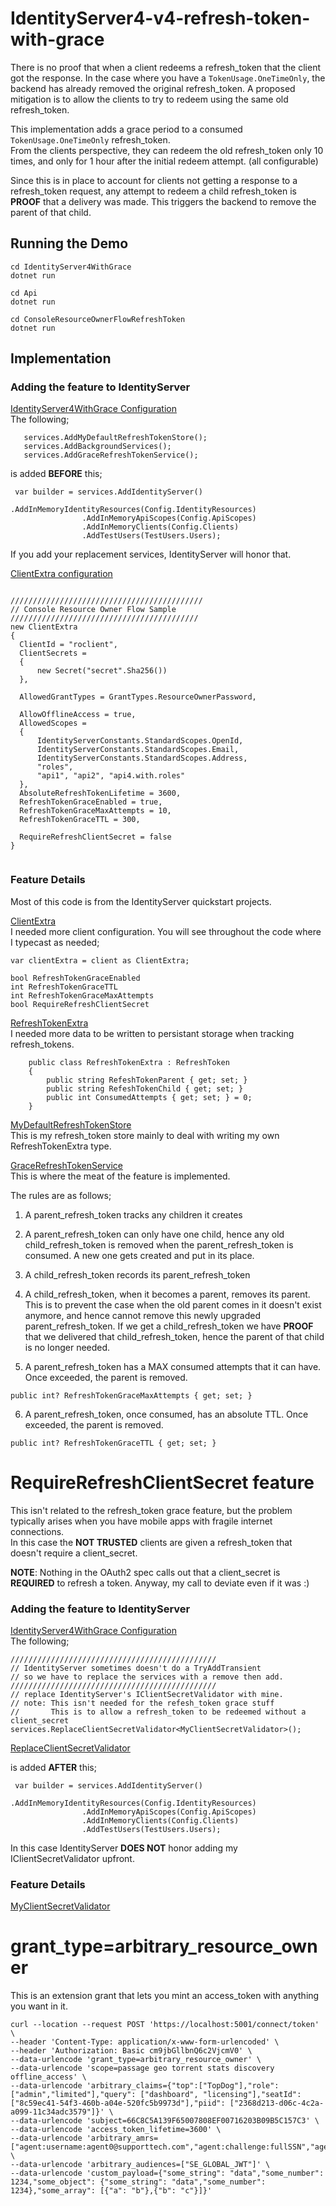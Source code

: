 # IdentityServer4-v4-refresh-token-with-grace

There is no proof that when a client redeems a refresh_token that the client got the response.  In the case where you have a ```TokenUsage.OneTimeOnly```, the backend has already removed the original refresh_token.  A proposed mitigation is to allow the clients to try to redeem using the same old refresh_token.   

This implementation adds a grace period to a consumed ```TokenUsage.OneTimeOnly``` refresh_token.  
From the clients perspective, they can redeem the old refresh_token only 10 times, and only for 1 hour after the initial redeem attempt.  (all configurable)  

Since this is in place to account for clients not getting a response to a refresh_token request, any attempt to redeem a child refresh_token is **PROOF** that a delivery was made.  This triggers the backend to remove the parent of that child.  


## Running the Demo

```
cd IdentityServer4WithGrace
dotnet run
```
```
cd Api
dotnet run
```
```
cd ConsoleResourceOwnerFlowRefreshToken
dotnet run
```

## Implementation

### Adding the feature to IdentityServer  
[IdentityServer4WithGrace Configuration](./src/IdentityServer4WithGrace/Startup.cs)  
The following;  
```
   services.AddMyDefaultRefreshTokenStore();
   services.AddBackgroundServices();
   services.AddGraceRefreshTokenService();
```
is added **BEFORE** this;
```
 var builder = services.AddIdentityServer()
                .AddInMemoryIdentityResources(Config.IdentityResources)
                .AddInMemoryApiScopes(Config.ApiScopes)
                .AddInMemoryClients(Config.Clients)
                .AddTestUsers(TestUsers.Users);
```
If you add your replacement services, IdentityServer will honor that.  

[ClientExtra configuration](./src/IdentityServer4WithGrace/Config.cs)  
```
 
///////////////////////////////////////////
// Console Resource Owner Flow Sample
//////////////////////////////////////////
new ClientExtra
{
  ClientId = "roclient",
  ClientSecrets =
  {
      new Secret("secret".Sha256())
  },

  AllowedGrantTypes = GrantTypes.ResourceOwnerPassword,

  AllowOfflineAccess = true,
  AllowedScopes =
  {
      IdentityServerConstants.StandardScopes.OpenId,
      IdentityServerConstants.StandardScopes.Email,
      IdentityServerConstants.StandardScopes.Address,
      "roles",
      "api1", "api2", "api4.with.roles"
  },
  AbsoluteRefreshTokenLifetime = 3600,
  RefreshTokenGraceEnabled = true,
  RefreshTokenGraceMaxAttempts = 10,
  RefreshTokenGraceTTL = 300,

  RequireRefreshClientSecret = false
}
 

```


### Feature Details

Most of this code is from the IdentityServer quickstart projects.

[ClientExtra](./src/ClientStore/Models/ClientExtra.cs)   
I needed more client configuration.  You will see throughout the code where I typecast as needed;  
```
var clientExtra = client as ClientExtra;
```

```
bool RefreshTokenGraceEnabled 
int RefreshTokenGraceTTL 
int RefreshTokenGraceMaxAttempts 
bool RequireRefreshClientSecret
```  

[RefreshTokenExtra](./src/GraceRefreshTokenService/Models/RefreshTokenExtra.cs)  
I needed more data to be written to persistant storage when tracking refresh_tokens.   
```
    public class RefreshTokenExtra : RefreshToken
    {
        public string RefeshTokenParent { get; set; }
        public string RefeshTokenChild { get; set; }
        public int ConsumedAttempts { get; set; } = 0;
    }
```
[MyDefaultRefreshTokenStore](./src/PersistantStorage/MyDefaultRefreshTokenStore.cs)  
This is my refresh_token store mainly to deal with writing my own RefreshTokenExtra type.  


[GraceRefreshTokenService](./src/GraceRefreshTokenService/GraceRefreshTokenService.cs)  
This is where the meat of the feature is implemented.  

The rules are as follows;
1. A parent_refresh_token tracks any children it creates  

2. A parent_refresh_token can only have one child, hence any old child_refresh_token is removed when the parent_refresh_token is consumed.  A new one gets created and put in its place.  

3. A child_refresh_token records its parent_refresh_token  

4. A child_refresh_token, when it becomes a parent, removes its parent.  This is to prevent the case when the old parent comes in it doesn't exist anymore, and hence cannot remove this newly upgraded parent_refresh_token.  If we get a child_refresh_token we have **PROOF** that we delivered that child_refresh_token, hence the parent of that child is no longer needed.  


5. A parent_refresh_token has a MAX consumed attempts that it can have.  Once exceeded, the parent is removed.  
```
public int? RefreshTokenGraceMaxAttempts { get; set; }
```
6. A parent_refresh_token, once consumed, has an absolute TTL.  Once exceeded, the parent is removed.  
```
public int? RefreshTokenGraceTTL { get; set; }
```


# RequireRefreshClientSecret feature

This isn't related to the refresh_token grace feature, but the problem typically arises when you have mobile apps with fragile internet connections.  
In this case the **NOT TRUSTED** clients are given a refresh_token that doesn't require a client_secret.

**NOTE**: Nothing in the OAuth2 spec calls out that a client_secret is **REQUIRED** to refresh a token.  Anyway, my call to deviate even if it was :)  


### Adding the feature to IdentityServer  
[IdentityServer4WithGrace Configuration](./src/IdentityServer4WithGrace/Startup.cs)  
The following;  
```
//////////////////////////////////////////////
// IdentityServer sometimes doesn't do a TryAddTransient
// so we have to replace the services with a remove then add.
//////////////////////////////////////////////
// replace IdentityServer's IClientSecretValidator with mine.
// note: This isn't needed for the refesh_token grace stuff
//       This is to allow a refresh_token to be redeemed without a client_secret
services.ReplaceClientSecretValidator<MyClientSecretValidator>();
```
[ReplaceClientSecretValidator](./src/MyValidators/Extensions/DependencyInjectionExtensions.cs)   


is added **AFTER** this;
```
 var builder = services.AddIdentityServer()
                .AddInMemoryIdentityResources(Config.IdentityResources)
                .AddInMemoryApiScopes(Config.ApiScopes)
                .AddInMemoryClients(Config.Clients)
                .AddTestUsers(TestUsers.Users);
```
In this case IdentityServer **DOES NOT** honor adding my IClientSecretValidator upfront.

### Feature Details  
[MyClientSecretValidator](./src/MyValidators/MyClientSecretValidator.cs)    


# grant_type=arbitrary_resource_owner
This is an extension grant that lets you mint an access_token with anything you want in it.  


```
curl --location --request POST 'https://localhost:5001/connect/token' \
--header 'Content-Type: application/x-www-form-urlencoded' \
--header 'Authorization: Basic cm9jbGllbnQ6c2VjcmV0' \
--data-urlencode 'grant_type=arbitrary_resource_owner' \
--data-urlencode 'scope=passage geo torrent stats discovery offline_access' \
--data-urlencode 'arbitrary_claims={"top":["TopDog"],"role": ["admin","limited"],"query": ["dashboard", "licensing"],"seatId": ["8c59ec41-54f3-460b-a04e-520fc5b9973d"],"piid": ["2368d213-d06c-4c2a-a099-11c34adc3579"]}' \
--data-urlencode 'subject=66C8C5A139F65007808EF00716203B09B5C157C3' \
--data-urlencode 'access_token_lifetime=3600' \
--data-urlencode 'arbitrary_amrs=["agent:username:agent0@supporttech.com","agent:challenge:fullSSN","agent:challenge:homeZip"]' \
--data-urlencode 'arbitrary_audiences=["SE_GLOBAL_JWT"]' \
--data-urlencode 'custom_payload={"some_string": "data","some_number": 1234,"some_object": {"some_string": "data","some_number": 1234},"some_array": [{"a": "b"},{"b": "c"}]}'
```






